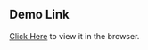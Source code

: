 ## Demo Link


[Click Here](https://prabhatkrranjan.github.io/portfolio/) to view it in the browser.